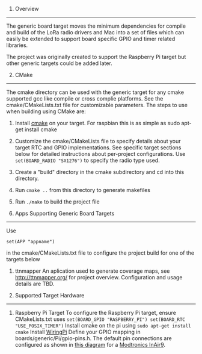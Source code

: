 1. Overview
----------------
The generic board target moves the minimum dependencies for compile and build of the LoRa radio drivers and Mac into a set of files which can easily be extended to support board specific GPIO and timer related libraries.

The project was originally created to support the Raspberry Pi target but other generic targets could be added later.

2. CMake
----------------
The cmake directory can be used with the generic target for any cmake supported gcc like compile or cross complie platforms.  See the cmake/CMakeLists.txt file for customizable parameters.  The steps to use when building using CMake are:
 1. Install [cmake](https://cmake.org) on your target.  For raspbian this is as simple as sudo apt-get install cmake
 2. Customize the cmake/CMakeLists file to specify details about your target RTC and GPIO implementations.  See specific target sections below for detailed instructions about per-project configurations.  Use `set(BOARD_RADIO "SX1276")` to specify the radio type used.
 3. Create a "build" directory in the cmake subdirectory and cd into this directory.
 4. Run `cmake ..` from this directory to generate makefiles
 5. Run `./make` to build the project file 

3. Apps Supporting Generic Board Targets
----------------
  Use 
  ```
  set(APP "appname")
  ```
  in the cmake/CMakeLists.txt file to configure the project build for one of the targets below 


   1. ttnmapper
     An aplication used to generate coverage maps, see http://ttnmapper.org/ for project overview.  Configuration and usage details are TBD.

4. Supported Target Hardware
----------------
   1. Raspberry Pi Target
	To configure the Raspberry Pi target, ensure CMakeLists.txt uses
	```
	set(BOARD_GPIO "RASPBERRY_PI")
	set(BOARD_RTC "USE_POSIX_TIMER")
	```
	Install cmake on the pi using `sudo apt-get install cmake`
	Install [WiringPi](http://wiringpi.com/)
	Define your GPIO mapping in boards/generic/Pi/gpio-pins.h.  The default pin connections are configured as shown in [this diagram](http://www.digikey.com/schemeit/project/pi-to-inair9b-connection-Q6JIJC8202QG/) for a [Modtronics InAir9](http://modtronix.com/inair9.html).
